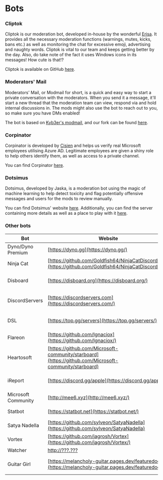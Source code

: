 # Bots

### Cliptok
Cliptok is our moderation bot, developed in-house by the wonderful [Erisa](https://erisa.uk/). It provides all the necessary moderation functions (warnings, mutes, kicks, bans etc.) as well as monitoring the chat for excessive emoji, advertising and naughty words. Cliptok is vital to our team and keeps getting better by the day. Also, do take note of the fact it uses Windows icons in its messages! How cute is that!?

Cliptok is available on GitHub [here](https://github.com/Erisa/cliptok). 

### Moderators' Mail

Moderators' Mail, or Modmail for short, is a quick and easy way to start a private conversation with the moderators. When you send it a message, it'll start a new thread that the moderation team can view, respond via and hold internal discussions in. The mods might also use the bot to reach out to you, so make sure you have DMs enabled!

The bot is based on [Kyb3er's modmail](https://github.com/kyb3r/modmail), and our fork can be found [here](https://github.com/Microsoft-community/modmail).

### Corpinator

Corpinator is developed by [Cisien](https://github.com/cisien) and helps us verify real Microsoft employees utilising Azure AD. Legitimate employees are given a shiny role to help others identify them, as well as access to a private channel.

You can find Corpinator [here](https://github.com/Cisien/corpinator).

### Dotsimus

Dotsimus, developed by Jaska, is a moderation bot using the magic of machine learning to help detect toxicity and flag potentially offensive messages and users for the mods to review manually.

You can find Dotsimus' website [here](https://dotsimus.com/). Additionally, you can find the server containing more details as well as a place to play with it [here](https://discord.gg/VqKQf4M).

### Other bots
| Bot                 | Website                                                                                               | Function                |
|---------------------|-------------------------------------------------------------------------------------------------------|-------------------------|
| Dyno/Dyno Premium   | [https://dyno.gg](https://dyno.gg/)                                                                   | Logging                 |
| Ninja Cat           | [https://github.com/Goldfish64/NinjaCatDiscordBot](https://github.com/Goldfish64/NinjaCatDiscordBot/) | Insider info            |
| Disboard            | [https://disboard.org](https://disboard.org/)                                                         | Public server listing   |
| DiscordServers      | [https://discordservers.com](https://discordservers.com/)                                             | Public server listing   |
| DSL                 | [https://top.gg/servers](https://top.gg/servers/)                                                     | Public server listing   |
| Flareon             | [https://github.com/Ignaciox](https://github.com/Ignaciox/)                                           | Music                   |
| Heartosoft          | [https://github.com/Microsoft-community/starboard](https://github.com/Microsoft-community/starboard)  | Starboard               |
| iReport             | [https://discord.gg/apple](https://discord.gg/apple/)                                                 | Inter-server reporting  |
| Microsoft Community | [http://mee6.xyz](http://mee6.xyz/)                                                                   | Levelling and utilities |
| Statbot             | [https://statbot.net](https://statbot.net/)                                                           | Server statistics       |
| Satya Nadella       | [https://github.com/sylveon/SatyaNadella](https://github.com/sylveon/SatyaNadella)                    | Giveaways               |
| Vortex              | [https://github.com/jagrosh/Vortex](https://github.com/jagrosh/Vortex/)                               | Moderation              |
| Watcher             | [http://???.???](http://hmpg.net/)                                                                    | Watching                |
| Guitar Girl         | [https://melancholy-guitar.pages.dev/featuredocs](https://melancholy-guitar.pages.dev/featuredocs)    | Misc. internal uses     |
